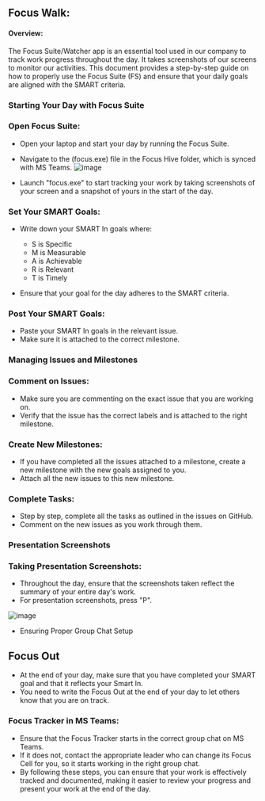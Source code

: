 ## Focus Walk:
#### Overview:

The Focus Suite/Watcher app is an essential tool used in our company to track work progress throughout the day. It takes screenshots of our screens to monitor our activities. This document provides a step-by-step guide on how to properly use the Focus Suite (FS) and ensure that your daily goals are aligned with the SMART criteria.

### Starting Your Day with Focus Suite
### Open Focus Suite:

* Open your laptop and start your day by running the Focus Suite.
* Navigate to the (focus.exe) file in the Focus Hive folder, which is synced with MS Teams.
![image](https://github.com/user-attachments/assets/929c896e-7153-477b-b803-75feb11fe652)

* Launch "focus.exe" to start tracking your work by taking screenshots of your screen and a snapshot of yours in the start of the day.

### Set Your SMART Goals:

* Write down your SMART In goals where:
    * S is Specific
    * M is Measurable
    * A is Achievable
    * R is Relevant
    * T is Timely

* Ensure that your goal for the day adheres to the SMART criteria.

### Post Your SMART Goals:

* Paste your SMART In goals in the relevant issue.
* Make sure it is attached to the correct milestone.

### Managing Issues and Milestones
### Comment on Issues:

* Make sure you are commenting on the exact issue that you are working on.
* Verify that the issue has the correct labels and is attached to the right milestone.

### Create New Milestones:

* If you have completed all the issues attached to a milestone, create a new milestone with the new goals assigned to you.
* Attach all the new issues to this new milestone.

### Complete Tasks:

* Step by step, complete all the tasks as outlined in the issues on GitHub.
* Comment on the new issues as you work through them.

### Presentation Screenshots
### Taking Presentation Screenshots:

* Throughout the day, ensure that the screenshots taken reflect the summary of your entire day's work.
* For presentation screenshots, press "P".

![image](https://github.com/user-attachments/assets/0b9d680d-9820-4b9f-ae41-a147c71cafdd)

* Ensuring Proper Group Chat Setup
## Focus Out

* At the end of your day, make sure that you have completed your SMART goal and that it reflects your Smart In. 
* You need to write the Focus Out at the end of your day to let others know that you are on track.

### Focus Tracker in MS Teams:

* Ensure that the Focus Tracker starts in the correct group chat on MS Teams.
* If it does not, contact the appropriate leader who can change its Focus Cell for you, so it starts working in the right group chat.
* By following these steps, you can ensure that your work is effectively tracked and documented, making it easier to review your progress and present your work at the end of the day.
